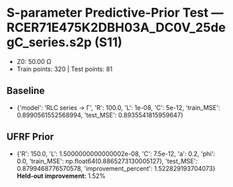 # S-parameter Predictive-Prior Test — RCER71E475K2DBH03A_DC0V_25degC_series.s2p (S11)
- Z0: 50.00 Ω
- Train points: 320  |  Test points: 81

## Baseline
- {'model': 'RLC series -> Γ', 'R': 100.0, 'L': 1e-08, 'C': 5e-12, 'train_MSE': 0.8990561552568994, 'test_MSE': 0.8935541815959647}

## UFRF Prior
- {'R': 150.0, 'L': 1.5000000000000002e-08, 'C': 7.5e-12, 'a': 0.2, 'phi': 0.0, 'train_MSE': np.float64(0.8865273130005127), 'test_MSE': 0.8799468776570578, 'improvement_percent': 1.522829193704073}
**Held-out improvement:** 1.52%
